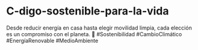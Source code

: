 # C-digo-sostenible-para-la-vida
Desde reducir energía en casa hasta elegir movilidad limpia, cada elección es un compromiso con el planeta. 🌱 #Sostenibilidad #CambioClimático #EnergíaRenovable #MedioAmbiente
